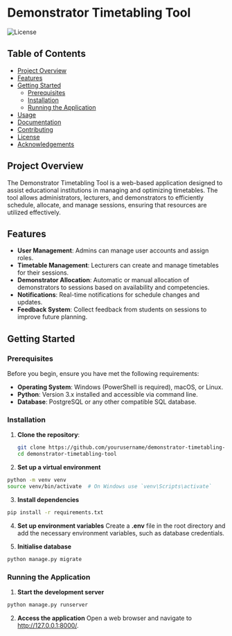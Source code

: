 # Demonstrator Timetabling Tool

![License](https://img.shields.io/badge/license-MIT-blue.svg)

## Table of Contents
- [Project Overview](#project-overview)
- [Features](#features)
- [Getting Started](#getting-started)
  - [Prerequisites](#prerequisites)
  - [Installation](#installation)
  - [Running the Application](#running-the-application)
- [Usage](#usage)
- [Documentation](#documentation)
- [Contributing](#contributing)
- [License](#license)
- [Acknowledgements](#acknowledgements)

## Project Overview

The Demonstrator Timetabling Tool is a web-based application designed to assist educational institutions in managing and optimizing timetables. The tool allows administrators, lecturers, and demonstrators to efficiently schedule, allocate, and manage sessions, ensuring that resources are utilized effectively.

## Features

- **User Management**: Admins can manage user accounts and assign roles.
- **Timetable Management**: Lecturers can create and manage timetables for their sessions.
- **Demonstrator Allocation**: Automatic or manual allocation of demonstrators to sessions based on availability and competencies.
- **Notifications**: Real-time notifications for schedule changes and updates.
- **Feedback System**: Collect feedback from students on sessions to improve future planning.

## Getting Started

### Prerequisites

Before you begin, ensure you have met the following requirements:

- **Operating System**: Windows (PowerShell is required), macOS, or Linux.
- **Python**: Version 3.x installed and accessible via command line.
- **Database**: PostgreSQL or any other compatible SQL database.

### Installation

1. **Clone the repository**:
   ```bash
   git clone https://github.com/yourusername/demonstrator-timetabling-tool.git
   cd demonstrator-timetabling-tool

2. **Set up a virtual environment**
```bash
python -m venv venv
source venv/bin/activate  # On Windows use `venv\Scripts\activate`
```

3. **Install dependencies**
```bash
pip install -r requirements.txt
```

4. **Set up environment variables**
Create a **.env** file in the root directory and add the necessary environment variables, such as database credentials.

5. **Initialise database**
```bash
python manage.py migrate
```

### Running the Application

1. **Start the development server**
```bash
python manage.py runserver
```

2. **Access the application**
Open a web browser and navigate to http://127.0.0.1:8000/.


